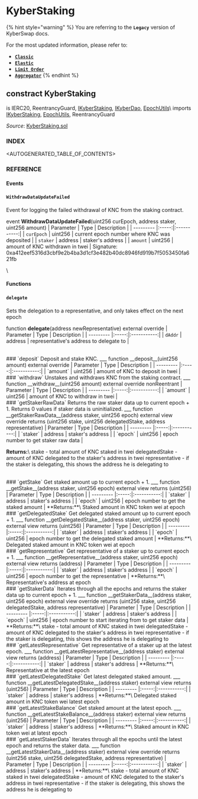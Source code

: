 # KyberStaking

{% hint style="warning" %}
You are referring to the **`Legacy`** version of KyberSwap docs.

For the most updated information, please refer to:

* [**`Classic`**](../../../../liquidity-solutions/kyberswap-classic/)
* [**`Elastic`**](../../../../liquidity-solutions/kyberswap-elastic/)
* [**`Limit Order`**](../../../../kyberswap-solutions/limit-order/)
* [**`Aggregator`**](../../../../kyberswap-solutions/kyberswap-aggregator/)
{% endhint %}

## constract KyberStaking

is IERC20, ReentrancyGuard, [IKyberStaking](https://docs.kyberswap.com/Legacy/api-abi/core-smart-contracts/api\_abi-ikyberstaking.md), [IKyberDao](https://docs.kyberswap.com/Legacy/api-abi/core-smart-contracts/api\_abi-ikyberdao.md), [EpochUtils](https://docs.kyberswap.com/Legacy/api-abi/core-smart-contracts/api\_abi-epochutils.md)\ imports [IKyberStaking](https://docs.kyberswap.com/Legacy/api-abi/core-smart-contracts/api\_abi-ikyberstaking.md), [EpochUtils](https://docs.kyberswap.com/Legacy/api-abi/core-smart-contracts/api\_abi-epochutils.md), ReentrancyGuard

_Source_: [KyberStaking.sol](https://github.com/KyberNetwork/smart-contracts/blob/master/contracts/sol6/Dao/KyberStaking.sol)



### INDEX[​](https://docs.kyberswap.com/Legacy/api-abi/core-smart-contracts/api\_abi-kyberstaking#index) <a href="#index" id="index"></a>

\<AUTOGENERATED\_TABLE\_OF\_CONTENTS>

### REFERENCE[​](https://docs.kyberswap.com/Legacy/api-abi/core-smart-contracts/api\_abi-kyberstaking#reference) <a href="#reference" id="reference"></a>

#### Events[​](https://docs.kyberswap.com/Legacy/api-abi/core-smart-contracts/api\_abi-kyberstaking#events) <a href="#events" id="events"></a>

#### `WithdrawDataUpdateFailed`[​](https://docs.kyberswap.com/Legacy/api-abi/core-smart-contracts/api\_abi-kyberstaking#withdrawdataupdatefailed) <a href="#withdrawdataupdatefailed" id="withdrawdataupdatefailed"></a>

Event for logging the failed withdrawal of KNC from the staking contract.



event **WithdrawDataUpdateFailed**(uint256 curEpoch, address staker, uint256 amount) | Parameter | Type | Description | | --------- |:-----:|:-----------:| | `curEpoch` | uint256 | current epoch number where KNC was deposited | | `staker` | address | staker's address | | `amount` | uint256 | amount of KNC withdrawn in twei | Signature: 0xa412eef5316d3cbf9e2b4ba3d1cf3e482b40dc8946fd919b7f5053450fa621fb

\


#### Functions[​](https://docs.kyberswap.com/Legacy/api-abi/core-smart-contracts/api\_abi-kyberstaking#functions) <a href="#functions" id="functions"></a>

#### `delegate`[​](https://docs.kyberswap.com/Legacy/api-abi/core-smart-contracts/api\_abi-kyberstaking#delegate) <a href="#delegate" id="delegate"></a>

Sets the delegation to a representative, and only takes effect on the next epoch



function **delegate**(address newRepresentative) external override | Parameter | Type | Description | | --------- |:-----:|:-----------:| | `dAddr` | address | representative's address to delegate to |

\
\### \`deposit\` Deposit and stake KNC. \_\_\_ function \_\_deposit\_\_(uint256 amount) external override | Parameter | Type | Description | | --------- |:-----:|:-----------:| | \`amount\` | uint256 | amount of KNC to deposit in twei |\
\### \`withdraw\` Unstakes and withdraws KNC from the staking contract. \_\_\_ function \_\_withdraw\_\_(uint256 amount) external override nonReentrant | Parameter | Type | Description | | --------- |:-----:|:-----------:| | \`amount\` | uint256 | amount of KNC to withdraw in twei |\
\### \`getStakerRawData\` Returns the raw staker data up to current epoch + 1. Returns 0 values if staker data is uninitialized. \_\_\_ function \_\_getStakerRawData\_\_(address staker, uint256 epoch) external view override returns (uint256 stake, uint256 delegatedStake, address representative) | Parameter | Type | Description | | --------- |:-----:|:-----------:| | \`staker\` | address | staker's address | | \`epoch\` | uint256 | epoch number to get staker raw data |

**Returns:**\ stake - total amount of KNC staked in twei delegatedStake - amount of KNC delegated to the staker's address in twei representative - if the staker is delegating, this shows the address he is delegating to

\
\### \`getStake\` Get staked amount up to current epoch + 1. \_\_\_ function \_\_getStake\_\_(address staker, uint256 epoch) external view returns (uint256) | Parameter | Type | Description | | --------- |:-----:|:-----------:| | \`staker\` | address | staker's address | | \`epoch\` | uint256 | epoch number to get the staked amount | \*\*Returns:\*\*\ Staked amount in KNC token wei at epoch\
\### \`getDelegatedStake\` Get delegated staked amount up to current epoch + 1. \_\_\_ function \_\_getDelegatedStake\_\_(address staker, uint256 epoch) external view returns (uint256) | Parameter | Type | Description | | --------- |:-----:|:-----------:| | \`staker\` | address | staker's address | | \`epoch\` | uint256 | epoch number to get the delegated staked amount | \*\*Returns:\*\*\ Delegated staked amount in KNC token wei at epoch\
\### \`getRepresentative\` Get representative of a staker up to current epoch + 1. \_\_\_ function \_\_getRepresentative\_\_(address staker, uint256 epoch) external view returns (address) | Parameter | Type | Description | | --------- |:-----:|:-----------:| | \`staker\` | address | staker's address | | \`epoch\` | uint256 | epoch number to get the representative | \*\*Returns:\*\*\ Representative's address at epoch\
\### \`getStakerData\` Iterates through all the epochs and returns the staker data up to current epoch + 1. \_\_\_ function \_\_getStakerData\_\_(address staker, uint256 epoch) external view override returns (uint256 stake, uint256 delegatedStake, address representative) | Parameter | Type | Description | | --------- |:-----:|:-----------:| | \`staker\` | address | staker's address | | \`epoch\` | uint256 | epoch number to start iterating from to get staker data | \*\*Returns:\*\*\ stake - total amount of KNC staked in twei delegatedStake - amount of KNC delegated to the staker's address in twei representative - if the staker is delegating, this shows the address he is delegating to\
\### \`getLatestRepresentative\` Get representative of a staker up at the latest epoch. \_\_\_ function \_\_getLatestRepresentative\_\_(address staker) external view returns (address) | Parameter | Type | Description | | --------- |:-----:|:-----------:| | \`staker\` | address | staker's address | \*\*Returns:\*\*\ Representative at the latest epoch\
\### \`getLatestDelegatedStake\` Get latest delegated staked amount. \_\_\_ function \_\_getLatestDelegatedStake\_\_(address staker) external view returns (uint256) | Parameter | Type | Description | | --------- |:-----:|:-----------:| | \`staker\` | address | staker's address | \*\*Returns:\*\*\ Delegated staked amount in KNC token wei latest epoch\
\### \`getLatestStakeBalance\` Get staked amount at the latest epoch. \_\_\_ function \_\_getLatestStakeBalance\_\_(address staker) external view returns (uint256) | Parameter | Type | Description | | --------- |:-----:|:-----------:| | \`staker\` | address | staker's address | \*\*Returns:\*\*\ Staked amount in KNC token wei at latest epoch\
\### \`getLatestStakerData\` Iterates through all the epochs until the latest epoch and returns the staker data. \_\_\_ function \_\_getLatestStakerData\_\_(address staker) external view override returns (uint256 stake, uint256 delegatedStake, address representative) | Parameter | Type | Description | | --------- |:-----:|:-----------:| | \`staker\` | address | staker's address | \*\*Returns:\*\*\ stake - total amount of KNC staked in twei delegatedStake - amount of KNC delegated to the staker's address in twei representative - if the staker is delegating, this shows the address he is delegating to
